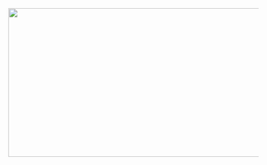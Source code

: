 <a href="https://github.com/devxb/gitanimals">
<img
  src="https://render.gitanimals.org/farms/TalkingPotato90"
  width="600"
  height="300"
/>
</a>
